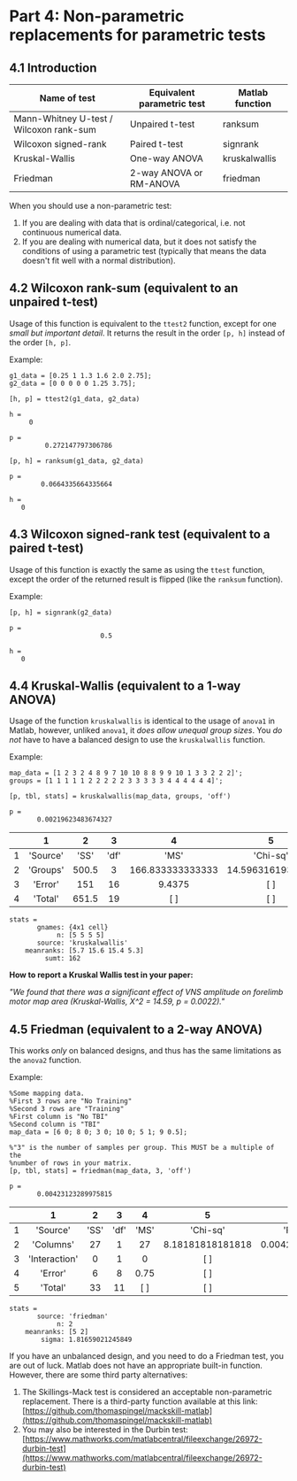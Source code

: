 # Part 4: Non-parametric replacements for parametric tests
  
## 4.1 Introduction
  

|               Name of test              | Equivalent parametric test |     Matlab function     |
| --------------------------------------- | -------------------------- | ----------------------- |
| Mann-Whitney U-test / Wilcoxon rank-sum | Unpaired t-test            | ranksum                 |
| Wilcoxon signed-rank                    | Paired t-test              | signrank                |
| Kruskal-Wallis                          | One-way ANOVA              | kruskalwallis           |
| Friedman                                | 2-way ANOVA or RM-ANOVA    | friedman                |

When you should use a non-parametric test:
1. If you are dealing with data that is ordinal/categorical, i.e. not continuous numerical data.
2. If you are dealing with numerical data, but it does not satisfy the conditions of using a parametric test (typically that means the data doesn't fit well with a normal distribution).
  
## 4.2 Wilcoxon rank-sum (equivalent to an unpaired t-test)
  

Usage of this function is equivalent to the `ttest2` function, except for one *small but important detail*. It returns the result in the order `[p, h]` instead of the order `[h, p]`.

Example:

```matlab:Code
g1_data = [0.25 1 1.3 1.6 2.0 2.75];
g2_data = [0 0 0 0 0 1.25 3.75];

[h, p] = ttest2(g1_data, g2_data)
```

```text:Output
h = 
     0

p = 
         0.272147797306786

```

```matlab:Code
[p, h] = ranksum(g1_data, g2_data)
```

```text:Output
p = 
        0.0664335664335664

h = 
   0

```

  
## 4.3 Wilcoxon signed-rank test (equivalent to a paired t-test)
  

Usage of this function is exactly the same as using the `ttest` function, except the order of the returned result is flipped (like the `ranksum` function).

Example:

```matlab:Code
[p, h] = signrank(g2_data)
```

```text:Output
p = 
                       0.5

h = 
   0

```

  
## 4.4 Kruskal-Wallis (equivalent to a 1-way ANOVA)
  

Usage of the function `kruskalwallis` is identical to the usage of `anova1` in Matlab, however, unliked `anova1`, it *does allow unequal group sizes*. You *do not* have to have a balanced design to use the `kruskalwallis` function.

Example:

```matlab:Code
map_data = [1 2 3 2 4 8 9 7 10 10 8 8 9 9 10 1 3 3 2 2 2]';
groups = [1 1 1 1 1 2 2 2 2 2 3 3 3 3 3 4 4 4 4 4 4]';

[p, tbl, stats] = kruskalwallis(map_data, groups, 'off')
```

```text:Output
p = 
       0.00219623483674327

```

| |1|2|3|4|5|6|
|:--:|:--:|:--:|:--:|:--:|:--:|:--:|
|1|'Source'|'SS'|'df'|'MS'|'Chi-sq'|'Prob>Chi-sq'|
|2|'Groups'|500.5|3|166.833333333333|14.5963161933998|0.00219623483674327|
|3|'Error'|151|16|9.4375|[ ]|[ ]|
|4|'Total'|651.5|19|[ ]|[ ]|[ ]|

```text:Output
stats = 
       gnames: {4x1 cell}
            n: [5 5 5 5]
       source: 'kruskalwallis'
    meanranks: [5.7 15.6 15.4 5.3]
         sumt: 162

```

**How to report a Kruskal Wallis test in your paper:**

*"We found that there was a significant effect of VNS amplitude on forelimb motor map area (Kruskal-Wallis, X^2 = 14.59, p = 0.0022)."*

  
## 4.5 Friedman (equivalent to a 2-way ANOVA)
  

This works *only* on balanced designs, and thus has the same limitations as the `anova2` function.

Example:

```matlab:Code
%Some mapping data.
%First 3 rows are "No Training"
%Second 3 rows are "Training"
%First column is "No TBI"
%Second column is "TBI"
map_data = [6 0; 8 0; 3 0; 10 0; 5 1; 9 0.5];

%"3" is the number of samples per group. This MUST be a multiple of the
%number of rows in your matrix.
[p, tbl, stats] = friedman(map_data, 3, 'off')
```

```text:Output
p = 
       0.00423123289975815

```

| |1|2|3|4|5|6|
|:--:|:--:|:--:|:--:|:--:|:--:|:--:|
|1|'Source'|'SS'|'df'|'MS'|'Chi-sq'|'Prob>Chi-sq'|
|2|'Columns'|27|1|27|8.18181818181818|0.00423123289975815|
|3|'Interaction'|0|1|0|[ ]|[ ]|
|4|'Error'|6|8|0.75|[ ]|[ ]|
|5|'Total'|33|11|[ ]|[ ]|[ ]|

```text:Output
stats = 
       source: 'friedman'
            n: 2
    meanranks: [5 2]
        sigma: 1.81659021245849

```

  

If you have an unbalanced design, and you need to do a Friedman test, you are out of luck. Matlab does not have an appropriate built-in function. However, there are some third party alternatives:

   1.  The Skillings-Mack test is considered an acceptable non-parametric replacement. There is a third-party function available at this link: [https://github.com/thomaspingel/mackskill-matlab](https://github.com/thomaspingel/mackskill-matlab) 
   1.  You may also be interested in the Durbin test: [https://www.mathworks.com/matlabcentral/fileexchange/26972-durbin-test](https://www.mathworks.com/matlabcentral/fileexchange/26972-durbin-test)
